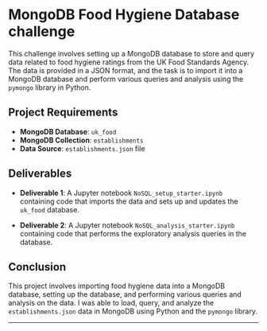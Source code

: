 # MongoDB Food Hygiene Database challenge

This challenge involves setting up a MongoDB database to store and query data related to food hygiene ratings from the UK Food Standards Agency. The data is provided in a JSON format, and the task is to import it into a MongoDB database and perform various queries and analysis using the `pymongo` library in Python.

## Project Requirements

- **MongoDB Database**: `uk_food`
- **MongoDB Collection**: `establishments`
- **Data Source**: `establishments.json` file


## Deliverables

- **Deliverable 1**: A Jupyter notebook `NoSQL_setup_starter.ipynb` containing code that imports the data and sets up and updates the `uk_food` database.

- **Deliverable 2**: A Jupyter notebook `NoSQL_analysis_starter.ipynb` containing code that performs the exploratory analysis queries in the database.


## Conclusion

This project involves importing food hygiene data into a MongoDB database, setting up the database, and performing various queries and analysis on the data. I was able to load, query, and analyze the `establishments.json` data in MongoDB using Python and the `pymongo` library.

---
